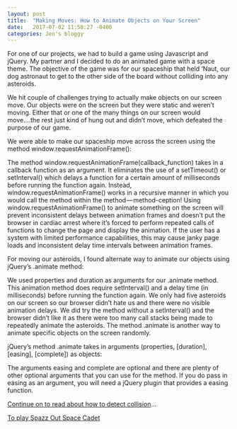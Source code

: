 ```yaml
---
layout: post
title:  "Making Moves: How to Animate Objects on Your Screen"
date:   2017-07-02 11:50:27 -0400
categories: Jen's bloggy
---
```


For one of our projects, we had to build a game using Javascript and jQuery. My partner and I decided to do an animated game with a space theme. The objective of the game was for our spaceship that held ‘Naut, our dog astronaut to get to the other side of the board without colliding into any asteroids.


We hit couple of challenges trying to actually make objects on our screen move. Our objects were on the screen but they were static and weren’t moving. Either that or one of the many things on our screen would move….the rest just kind of hung out and didn’t move, which defeated the purpose of our game.

We were able to make our spaceship move across the screen using the method window.requestAnimationFrame():

The method window.requestAnimationFrame(callback_function) takes in a callback function as an argument. It eliminates the use of a setTimeout() or setInterval() which delays a function for a certain amount of milliseconds before running the function again. Instead, window.requestAnimationFrame() works in a recursive manner in which you would call the method within the method — method-ception! Using window.requestAnimationFrame() to animate something on the screen will prevent inconsistent delays between animation frames and doesn’t put the browser in cardiac arrest where it’s forced to perform repeated calls of functions to change the page and display the animation. If the user has a system with limited performance capabilities, this may cause janky page loads and inconsistent delay time intervals between animation frames.

For moving our asteroids, I found alternate way to animate our objects using jQuery’s .animate method:

We used properties and duration as arguments for our .animate method.
This animation method does require setInterval() and a delay time (in milliseconds) before running the function again. We only had five asteroids on our screen so our browser didn’t hate us and there were no visible animation delays. We did try the method without a setInterval() and the browser didn’t like it as there were too many call stacks being made to repeatedly animate the asteroids. The method .animate is another way to animate specific objects on the screen randomly.

jQuery’s method .animate takes in arguments (properties, [duration], [easing], [complete]) as objects:


The arguments easing and complete are optional and there are plenty of other optional arguments that you can use for the method. If you do pass in easing as an argument, you will need a jQuery plugin that provides a easing function.

[Continue on to read about how to detect collision]()…

[To play Spazz Out Space Cadet](https://jenlaister.github.io/space_cadet/)
